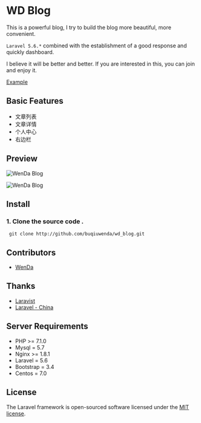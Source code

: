 # WD Blog

This is a powerful blog, I try to build the blog more beautiful, more convenient. 

`Laravel 5.6.*`  combined with the establishment of a good response and quickly dashboard.

I believe it will be better and better. If you are interested in this, you can join and enjoy it.

[Example](https://www.buqiuwenda.com)

## Basic Features
  
- 文章列表 
- 文章详情
- 个人中心
- 右边栏

## Preview

![WenDa Blog](https://qncdn.buqiuwenda.com/wenda-index.png)

![WenDa Blog](https://qncdn.buqiuwenda.com/wenda-show.png)

## Install

### 1. Clone the source code .

```shell
 git clone http://github.com/buqiuwenda/wd_blog.git

``` 


## Contributors

- [WenDa](http://github.com/buqiuwenda)

## Thanks

- [Laravist](https://www.laravist.com/)
- [Laravel - China](https://laravel-china.org/)

## Server Requirements

- PHP >= 7.1.0
- Mysql = 5.7
- Nginx >= 1.8.1
- Laravel = 5.6
- Bootstrap = 3.4
- Centos = 7.0

## License

The Laravel framework is open-sourced software licensed under the [MIT license](http://opensource.org/licenses/MIT).

